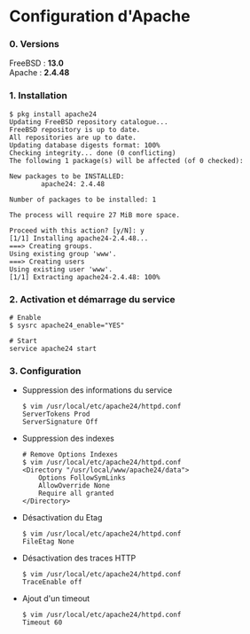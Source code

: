 Configuration d'Apache
===

### 0. Versions
FreeBSD : **13.0**  
Apache : **2.4.48**

### 1. Installation
```shell
$ pkg install apache24
Updating FreeBSD repository catalogue...
FreeBSD repository is up to date.
All repositories are up to date.
Updating database digests format: 100%
Checking integrity... done (0 conflicting)
The following 1 package(s) will be affected (of 0 checked):

New packages to be INSTALLED:
        apache24: 2.4.48

Number of packages to be installed: 1

The process will require 27 MiB more space.

Proceed with this action? [y/N]: y
[1/1] Installing apache24-2.4.48...
===> Creating groups.
Using existing group 'www'.
===> Creating users
Using existing user 'www'.
[1/1] Extracting apache24-2.4.48: 100%
```

### 2. Activation et démarrage du service
```shell
# Enable
$ sysrc apache24_enable="YES"

# Start
service apache24 start
```

### 3. Configuration

- Suppression des informations du service
    ```shell
    $ vim /usr/local/etc/apache24/httpd.conf
    ServerTokens Prod
    ServerSignature Off
    ```

- Suppression des indexes
    ```shell
    # Remove Options Indexes
    $ vim /usr/local/etc/apache24/httpd.conf
    <Directory "/usr/local/www/apache24/data">
        Options FollowSymLinks
        AllowOverride None
        Require all granted
    </Directory>
    ```

- Désactivation du Etag
    ```shell
    $ vim /usr/local/etc/apache24/httpd.conf
    FileEtag None
    ```

- Désactivation des traces HTTP
    ```shell
    $ vim /usr/local/etc/apache24/httpd.conf
    TraceEnable off
    ```

- Ajout d'un timeout
    ```shell
    $ vim /usr/local/etc/apache24/httpd.conf
    Timeout 60
    ```
